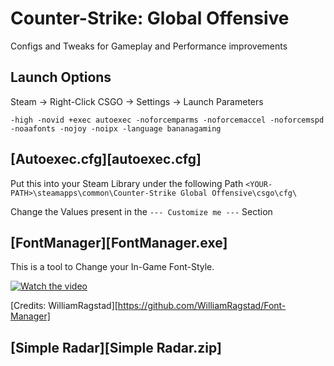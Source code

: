 # Counter-Strike: Global Offensive

Configs and Tweaks for Gameplay and Performance improvements


## Launch Options
Steam -> Right-Click CSGO -> Settings -> Launch Parameters
```
-high -novid +exec autoexec -noforcemparms -noforcemaccel -noforcemspd -noaafonts -nojoy -noipx -language bananagaming
```


## [Autoexec.cfg][autoexec.cfg]
Put this into your Steam Library under the following Path
`<YOUR-PATH>\steamapps\common\Counter-Strike Global Offensive\csgo\cfg\`

Change the Values present in the `--- Customize me ---` Section


## [FontManager][FontManager.exe]
This is a tool to Change your In-Game Font-Style.

[![Watch the video](https://img.youtube.com/vi/3xToNTtdmME/hqdefault.jpg)](https://youtu.be/3xToNTtdmME)

[Credits: WilliamRagstad][https://github.com/WilliamRagstad/Font-Manager]


## [Simple Radar][Simple Radar.zip]